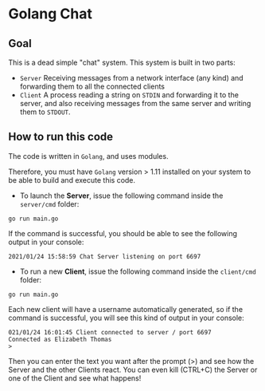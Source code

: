 # Golang Chat

## Goal

This is a dead simple "chat" system. This system is built in two parts:

* `Server` Receiving messages from a network interface (any kind) and forwarding them to all the connected clients
* `Client` A process reading a string on `STDIN` and forwarding it to the server, and also receiving messages from the same server and writing them to `STDOUT`.

## How to run this code

The code is written in `Golang`, and uses modules.

Therefore, you must have `Golang` version > 1.11 installed on your system to be able to build and execute this code.

* To launch the **Server**, issue the following command inside the `server/cmd` folder:
```
go run main.go
```

If the command is successful, you should be able to see the following output in your console:
```
2021/01/24 15:58:59 Chat Server listening on port 6697
```

* To run a new **Client**, issue the following command inside the `client/cmd` folder:
```
go run main.go
```

Each new client will have a username automatically generated, so if the command is successful, you will see this kind of output in your console:
```
021/01/24 16:01:45 Client connected to server / port 6697
Connected as Elizabeth Thomas
>
```

Then you can enter the text you want after the prompt (>) and see how the Server and the other Clients react.
You can even kill (CTRL+C) the Server or one of the Client and see what happens!
